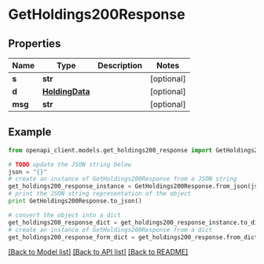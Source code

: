 # GetHoldings200Response


## Properties

Name | Type | Description | Notes
------------ | ------------- | ------------- | -------------
**s** | **str** |  | [optional] 
**d** | [**HoldingData**](HoldingData.md) |  | [optional] 
**msg** | **str** |  | [optional] 

## Example

```python
from openapi_client.models.get_holdings200_response import GetHoldings200Response

# TODO update the JSON string below
json = "{}"
# create an instance of GetHoldings200Response from a JSON string
get_holdings200_response_instance = GetHoldings200Response.from_json(json)
# print the JSON string representation of the object
print GetHoldings200Response.to_json()

# convert the object into a dict
get_holdings200_response_dict = get_holdings200_response_instance.to_dict()
# create an instance of GetHoldings200Response from a dict
get_holdings200_response_form_dict = get_holdings200_response.from_dict(get_holdings200_response_dict)
```
[[Back to Model list]](../README.md#documentation-for-models) [[Back to API list]](../README.md#documentation-for-api-endpoints) [[Back to README]](../README.md)


